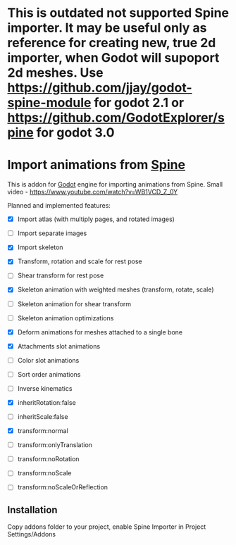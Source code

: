 # This is outdated not supported Spine importer. It may be useful only as reference for creating new, true 2d importer, when Godot will supoport 2d meshes. Use https://github.com/jjay/godot-spine-module for godot 2.1 or https://github.com/GodotExplorer/spine for godot 3.0

# Import animations from [Spine](http://esotericsoftware.com)

This is addon for [Godot](http://godotengine.com) engine for importing animations from Spine.
Small video - https://www.youtube.com/watch?v=WB1VCD_Z_0Y

Planned and implemented features:

- [x] Import atlas (with multiply pages, and rotated images)
- [ ] Import separate images
- [x] Import skeleton
- [x] Transform, rotation and scale for rest pose
- [ ] Shear transform for rest pose
- [x] Skeleton animation with weighted meshes (transform, rotate, scale)
- [ ] Skeleton animation for shear transform
- [ ] Skeleton animation optimizations
- [x] Deform animations for meshes attached to a single bone
- [x] Attachments slot animations
- [ ] Color slot animations
- [ ] Sort order animations
- [ ] Inverse kinematics
- [x] inheritRotation:false
- [ ] inheritScale:false
- [x] transform:normal
- [ ] transform:onlyTranslation
- [ ] transform:noRotation
- [ ] transform:noScale
- [ ] transform:noScaleOrReflection


Installation
------------
Copy addons folder to your project, enable Spine Importer in Project Settings/Addons
